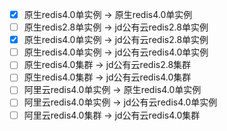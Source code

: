 - [x] 原生redis4.0单实例 -> 原生redis4.0单实例
- [ ] 原生redis2.8单实例 -> jd公有云redis2.8单实例
- [x] 原生redis4.0单实例 -> jd公有云redis2.8单实例
- [ ] 原生redis4.0单实例 -> jd公有云redis4.0单实例
- [ ] 原生redis4.0集群 -> jd公有云redis2.8集群
- [ ] 原生redis4.0集群 -> jd公有云redis4.0集群
- [ ] 阿里云redis4.0单实例 -> 原生redis4.0单实例
- [ ] 阿里云redis4.0单实例 -> jd公有云redis4.0单实例
- [ ] 阿里云redis4.0集群 -> jd公有云redis4.0集群